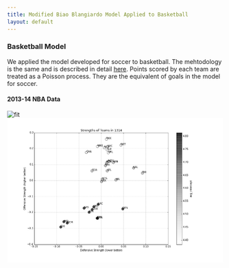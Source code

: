```yaml
---
title: Modified Biao Blangiardo Model Applied to Basketball
layout: default
---
```


### Basketball Model
We applied the model developed for soccer to basketball. The mehtodology is the same and is described in detail [here](http://nbviewer.ipython.org/github/akhilketkar/am207-project-soccer/blob/master/basketball_model.ipynb). Points scored by each team are treated as a Poisson process. They are the equivalent of goals in the model for soccer. 

#### 2013-14 NBA Data
![fit](./Figures/obsVSexpRunsBasketball1314.png)
![relstr](./Figures/relStrengthBasketball1314.png)

